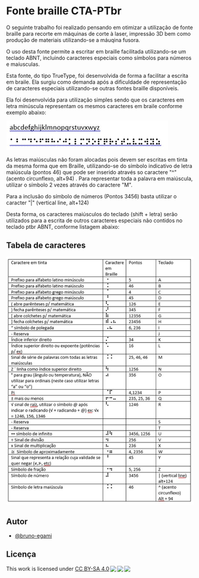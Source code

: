 
# Fonte braille CTA-PTbr

O seguinte trabalho foi realizado pensando em otimizar a utilização de fonte braille para recorte em máquinas de corte à laser, impressão 3D bem como produção de materiais utilizando-se a máuqina fusora. 

O uso desta fonte permite a escritar em braille facilitada utilizando-se um teclado ABNT, incluindo caracteres especiais como símbolos para números e maíusculas.

Esta fonte, do tipo TrueType, foi desenvolvida de forma a facilitar a escrita em braile. Ela surgiu como demanda após a dificuldade de representação de caracteres especiais utilizando-se outras fontes braille disponíveis.

Ela foi desenvolvida para utilização simples sendo que os caracteres em letra minúscula representam os mesmos caracteres em braile conforme exemplo abaixo:

![alfabeto-minusculo](https://github.com/bruno-egami/Fonte-braille-CTA_PTbr/blob/main/alfabeto-minusculo.jpg?raw=true) 

As letras maiúsculas não foram alocadas pois devem ser escritas em tinta da mesma forma que em Braille, utilizando-se do símbolo indicativo de letra maiúscula (pontos 46) que pode ser inserido através  so caractere "^" (acento circunflexo, alt+94) . Para representar toda a palavra em maiúscula, utilizar o símbolo 2 vezes através do caractere "M".


Para a inclusão do símbolo de números (Pontos 3456) basta utilizar o caracter "|" (vertical line, alt+124)

Desta forma, os caracteres maiúsculos do teclado (shift + letra) serão utilizados para a escrita de outros caracteres especiais não contidos no teclado ptbr ABNT, conforme listagem abaixo:





## Tabela de caracteres

![Tabela de caracteres](https://raw.githubusercontent.com/bruno-egami/Fonte-braille-CTA_PTbr/main/Tabela-caracteres.jpg)



## Autor

- [@bruno-egami](https://github.com/bruno-egami)


## Licença


<p xmlns:cc="http://creativecommons.org/ns#" >This work is licensed under <a href="http://creativecommons.org/licenses/by-sa/4.0/?ref=chooser-v1" target="_blank" rel="license noopener noreferrer" style="display:inline-block;">CC BY-SA 4.0<img style="height:22px!important;margin-left:3px;vertical-align:text-bottom;" src="https://mirrors.creativecommons.org/presskit/icons/cc.svg?ref=chooser-v1"><img style="height:22px!important;margin-left:3px;vertical-align:text-bottom;" src="https://mirrors.creativecommons.org/presskit/icons/by.svg?ref=chooser-v1"><img style="height:22px!important;margin-left:3px;vertical-align:text-bottom;" src="https://mirrors.creativecommons.org/presskit/icons/sa.svg?ref=chooser-v1"></a></p>
